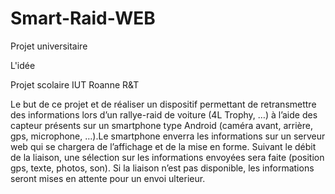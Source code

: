 # Smart-Raid-WEB
Projet universitaire 

L'idée

Projet scolaire IUT Roanne R&T

Le but de ce projet et de réaliser un dispositif permettant de retransmettre des informations lors d’un rallye-raid de voiture (4L Trophy, …) à l’aide des capteur présents sur un smartphone type Android (caméra avant, arrière, gps, microphone, …).Le smartphone enverra les informations sur un serveur web qui se chargera de l’affichage et de la mise en forme. Suivant le débit de la liaison, une sélection sur les informations envoyées sera faite (position gps, texte, photos, son). Si la liaison n’est pas disponible, les informations seront mises en attente pour un envoi ulterieur.
